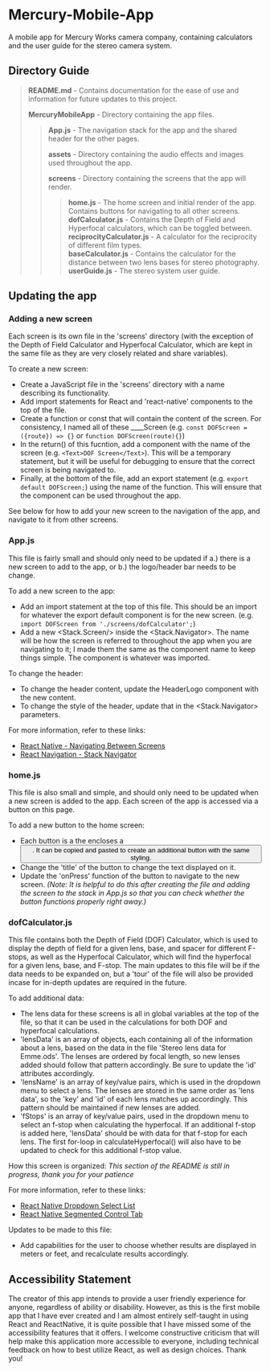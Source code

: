 # Mercury-Mobile-App
A mobile app for Mercury Works camera company, containing calculators and the user guide for the stereo camera system.

## Directory Guide
>**README.md** - Contains documentation for the ease of use and information for future updates to this project.
>
>**MercuryMobileApp** - Directory containing the app files.
>>**App.js** - The navigation stack for the app and the shared header for the other pages.
>>
>>**assets** - Directory containing the audio effects and images used throughout the app.
>>
>>**screens** - Directory containing the screens that the app will render.
>>>**home.js** - The home screen and initial render of the app. Contains buttons for navigating to all other screens.  
>>>**dofCalculator.js** - Contains the Depth of Field and Hyperfocal calculators, which can be toggled between.  
>>>**reciprocityCalculator.js** - A calculator for the reciprocity of different film types.  
>>>**baseCalculator.js** - Contains the calculator for the distance between two lens bases for stereo photography.  
>>>**userGuide.js** - The stereo system user guide.  

## Updating the app

### Adding a new screen
Each screen is its own file in the 'screens' directory (with the exception of the Depth of Field Calculator and Hyperfocal Calculator, which are kept in the same file as they are very closely related and share variables).  

To create a new screen: 
* Create a JavaScript file in the 'screens' directory with a name describing its functionality.
* Add import statements for React and 'react-native' components to the top of the file.
* Create a function or const that will contain the content of the screen. For consistency, I named all of these ____Screen (e.g. ```const DOFScreen = ({route}) => {}``` or ```function DOFScreen(route){}```)
* In the return() of this fucntion, add a <Text></Text> component with the name of the screen (e.g. ```<Text>DOF Screen</Text>```). This will be a temporary statement, but it will be useful for debugging to ensure that the correct screen is being navigated to.
* Finally, at the bottom of the file, add an export statement (e.g. ```export default DOFScreen;```) using the name of the function. This will ensure that the component can be used throughout the app.

See below for how to add your new screen to the navigation of the app, and navigate to it from other screens. 


### App.js
This file is fairly small and should only need to be updated if a.) there is a new screen to add to the app, or b.) the logo/header bar needs to be change.  

To add a new screen to the app: 
* Add an import statement at the top of this file. This should be an import for whatever the export default component is for the new screen. (e.g. ```import DOFScreen from './screens/dofCalculator';```)
* Add a new <Stack.Screen/> inside the <Stack.Navigator>. The name will be how the screen is referred to throughout the app when you are navigating to it; I made them the same as the component name to keep things simple. The component is whatever was imported.

To change the header: 
* To change the header content, update the HeaderLogo component with the new content.
* To change the style of the header, update that in the <Stack.Navigator> parameters.

For more information, refer to these links: 
* [React Native - Navigating Between Screens](https://reactnative.dev/docs/navigation)
* [React Navigation - Stack Navigator](https://reactnavigation.org/docs/stack-navigator/)

### home.js
This file is also small and simple, and should only need to be updated when a new screen is added to the app. Each screen of the app is accessed via a button on this page.  

To add a new button to the home screen: 
* Each button is a <View> the encloses a <Button>. It can be copied and pasted to create an additional button with the same styling.
* Change the 'title' of the button to change the text displayed on it.
* Update the 'onPress' function of the button to navigate to the new screen. *(Note: It is helpful to do this after creating the file and adding the screen to the stack in App.js so that you can check whether the button functions properly right away.)*

### dofCalculator.js
This file contains both the Depth of Field (DOF) Calculator, which is used to display the depth of field for a given lens, base, and spacer for different F-stops, as well as the Hyperfocal Calculator, which will find the hyperfocal for a given lens, base, and F-stop. The main updates to this file will be if the data needs to be expanded on, but a 'tour' of the file will also be provided incase for in-depth updates are required in the future.  

To add additional data: 
* The lens data for these screens is all in global variables at the top of the file, so that it can be used in the calculations for both DOF and hyperfocal calculations.
* 'lensData' is an array of objects, each containing all of the information about a lens, based on the data in the file 'Stereo lens data for Emme.ods'. The lenses are ordered by focal length, so new lenses added should follow that pattern accordingly. Be sure to update the 'id' attributes accordingly.
* 'lensName' is an array of key/value pairs, which is used in the dropdown menu to select a lens. The lenses are stored in the same order as 'lens data', so the 'key' and 'id' of each lens matches up accordingly. This pattern should be maintained if new lenses are added.
* 'fStops' is an array of key/value pairs, used in the dropdown menu to select an f-stop when calculating the hyperfocal. If an additional f-stop is added here, 'lensData' should be with data for that f-stop for each lens. The first for-loop in calculateHyperfocal() will also have to be updated to check for this additional f-stop value.

How this screen is organized: 
*This section of the README is still in progress, thank you for your patience*

For more information, refer to these links: 
* [React Native Dropdown Select List](https://www.npmjs.com/package/react-native-dropdown-select-list)
* [React Native Segmented Control Tab](https://www.npmjs.com/package/react-native-segmented-control-tab)

Updates to be made to this file: 
* Add capabilities for the user to choose whether results are displayed in meters or feet, and recalculate results accordingly. 

## Accessibility Statement
The creator of this app intends to provide a user friendly experience for anyone, regardless of ability or disability. However, as this is the first mobile app that I have ever created and I am almost entirely self-taught in using React and ReactNative, it is quite possible that I have missed some of the accessibility features that it offers. I welcome constructive criticism that will help make this application more accessible to everyone, including technical feedback on how to best utilize React, as well as design choices. Thank you!
